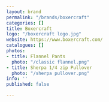 ```yaml
---
layout: brand
permalink: "/brands/boxercraft"
categories: []
title: Boxercraft
logo: "/boxercraft logo.jpg"
website: https://www.boxercraft.com/
catalogues: []
photos:
- title: Flannel Pants
  photo: "/classic flannel.png"
- title: Sherpa 1/4 zip Pullover
  photo: "/sherpa pullover.png"
info: ''
published: false

---
```

